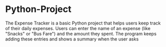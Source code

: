 # Python-Project
The Expense Tracker is a basic Python project that helps users keep track of their daily expenses. Users can enter the name of an expense (like "Snacks" or "Bus Fare") and the amount they spent. The program keeps adding these entries and shows a summary when the user asks
